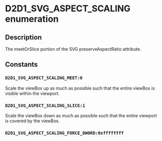# D2D1_SVG_ASPECT_SCALING enumeration

## Description

The meetOrSlice portion of the SVG preserveAspectRatio attribute.

## Constants

### `D2D1_SVG_ASPECT_SCALING_MEET:0`

Scale the viewBox up as much as possible such that the entire viewBox is visible within the viewport.

### `D2D1_SVG_ASPECT_SCALING_SLICE:1`

Scale the viewBox down as much as possible such that the entire viewport is
covered by the viewBox.

### `D2D1_SVG_ASPECT_SCALING_FORCE_DWORD:0xffffffff`